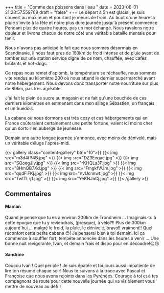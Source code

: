 +++
title = "Comme des poissons dans l'eau "
date = 2023-08-01 21:28:57.559769
draft = "false"
+++
Le départ à 5h est glacial, je suis couvert au maximum et pourtant je meurs de froid. Au bout d'une heure la pluie s'invite à la fête et notre plus dure journée jusqu'à présent commence. Pendant plus de quatre heures, pas un mot échangé. Nous ravalons notre douleur et livrons chacun de notre côté une véritable bataille mentale pour tenir. 

Nous n'avons pas anticipé le fait que nous sommes désormais en Scandinavie, il nous faut près de 160km de froid intense et de pluie avant de tomber sur une station service digne de ce nom, chauffée, avec cafés brûlants et hot-dogs.

Ce repas nous remet d'aplomb, la température se réchauffe, nous sommes vite rendus au kilomètre 230 où nous attend le dernier supermarché avant notre hébergement. Nous devons donc transporter notre nourriture sur plus de 80km, pas très agréable.

J'ai fait le plein de sucre au magasin et ne fait qu'une bouchée de ces derniers kilomètres en emmenant dans mon sillage Sébastien, un français et un Suédois.

La cabane où nous dormons est très cozy et ces hébergements qui en France coûteraient certainement une petite fortune, valent ici moins cher qu'un dortoir en auberge de jeunesse.

Demain une autre longue journée s'annonce, avec moins de dénivelé, mais un véritable déluge l'après-midi.

{{< gallery class="content-gallery" btn="10">}}
{{< img src="m3d4fP4B.jpg" >}}
{{< img src="DZ3Eegac.jpg" >}}
{{< img src="SQoegJiv.jpg" >}}
{{< img src="rKHQLs3F.jpg" >}}
{{< img src="8HmQB7Xd.jpg" >}}
{{< img src="FmgkfVUm.jpg" >}}
{{< img src="qqdFiFKj.jpg" >}}
{{< img src="nvUcnnwt.jpg" >}}
{{< img src="TwtTLrj1.jpg" >}}
{{< img src="YeKNJnCj.jpg" >}}
{{< /gallery >}}

## Commentaires
#### Maman
Quand je pense que tu es à environ 200km de Trondheim ... Imaginais-tu à cette époque que tu y reviendrais, (presque), à vélo?!! Plus de 300km aujourd'hui ... malgré le froid, la pluie, le dénivelé, bravo!! vraiment!! Quel réconfort cette petite cabane 😍! 
Je penserai bien à toi demain. Ici ça commence à souffler fort, tempête annoncée dans les heures à venir ... 
Une bonne nuit revigorante, Ivan, et demain frais et dispo pour en découdre!😉😘
#### Sandrine
Coucou Ivan !
Quel périple ! Je suis épatée et toujours aussi impatiente de lire ton résumé chaque soir!
Nous te suivons à la trace avec Pascal et Françoise que nous avons rejoints dans les Pyrénées.
Courage à toi et à tes compagnons de route pour cette nouvelle journée qui va visiblement vous mettre de nouveau au défi !
